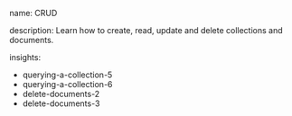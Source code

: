 name: CRUD

description: Learn how to create, read, update and delete collections and documents.

insights:
  - querying-a-collection-5
  - querying-a-collection-6
  - delete-documents-2
  - delete-documents-3

